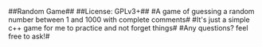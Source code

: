 ##Random Game##
##License: GPLv3+##
#A game of guessing a random number between 1 and 1000 with complete comments#
#It's just a simple c++ game for me to practice and not forget things#
#Any questions? feel free to ask!#
